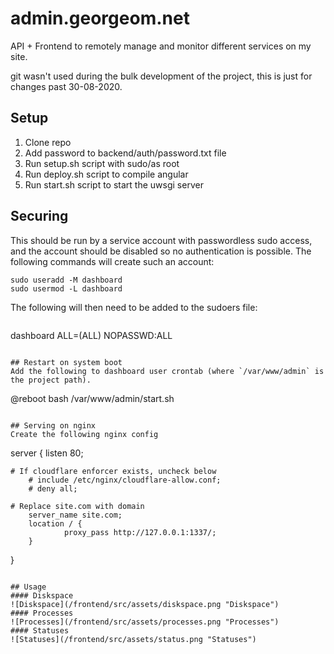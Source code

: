 # admin.georgeom.net
API + Frontend to remotely manage and monitor different services on my site.

git wasn't used during the bulk development of the project, this is just for changes past 30-08-2020.

## Setup
1) Clone repo
2) Add password to backend/auth/password.txt file
3) Run setup.sh script with sudo/as root
4) Run deploy.sh script to compile angular
5) Run start.sh script to start the uwsgi server

## Securing
This should be run by a service account with passwordless sudo access, and the account should be disabled so no authentication is possible.
The following commands will create such an account:
```
sudo useradd -M dashboard
sudo usermod -L dashboard
```
The following will then need to be added to the sudoers file:
```
```
dashboard ALL=(ALL) NOPASSWD:ALL
```

## Restart on system boot
Add the following to dashboard user crontab (where `/var/www/admin` is the project path).
```
@reboot bash /var/www/admin/start.sh
```

## Serving on nginx
Create the following nginx config
```
server {
        listen 80;

	# If cloudflare enforcer exists, uncheck below
        # include /etc/nginx/cloudflare-allow.conf;
        # deny all;

	# Replace site.com with domain
        server_name site.com;
        location / {
                proxy_pass http://127.0.0.1:1337/;
        }
}
```

## Usage
#### Diskspace
![Diskspace](/frontend/src/assets/diskspace.png "Diskspace")
#### Processes
![Processes](/frontend/src/assets/processes.png "Processes")
#### Statuses
![Statuses](/frontend/src/assets/status.png "Statuses")